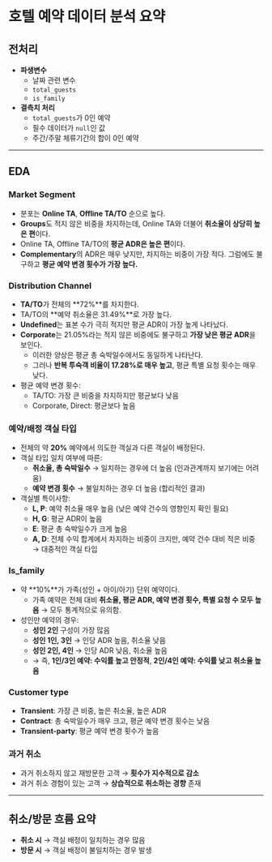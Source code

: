 # 호텔 예약 데이터 분석 요약

## 전처리
- **파생변수**
  - 날짜 관련 변수
  - `total_guests`
  - `is_family`
- **결측치 처리**
  - `total_guests`가 0인 예약
  - 필수 데이터가 `null`인 값
  - 주간/주말 체류기간의 합이 0인 예약

---

## EDA

### Market Segment
- 분포는 **Online TA**, **Offline TA/TO** 순으로 높다.  
- **Groups**도 적지 않은 비중을 차지하는데, Online TA와 더불어 **취소율이 상당히 높은 편**이다.  
- Online TA, Offline TA/TO의 **평균 ADR은 높은 편**이다.  
- **Complementary**의 ADR은 매우 낮지만, 차지하는 비중이 가장 적다. 그럼에도 불구하고 **평균 예약 변경 횟수가 가장 높다.**

### Distribution Channel
- **TA/TO**가 전체의 **72%**를 차지한다.  
- TA/TO의 **예약 취소율은 31.49%**로 가장 높다.  
- **Undefined**는 표본 수가 극히 적지만 평균 ADR이 가장 높게 나타났다.  
- **Corporate**는 21.05%라는 적지 않은 비중에도 불구하고 **가장 낮은 평균 ADR**을 보인다.  
  - 이러한 양상은 평균 총 숙박일수에서도 동일하게 나타난다.  
  - 그러나 **반복 투숙객 비율이 17.28%로 매우 높고**, 평균 특별 요청 횟수는 매우 낮다.  
- 평균 예약 변경 횟수:
  - TA/TO: 가장 큰 비중을 차지하지만 평균보다 낮음  
  - Corporate, Direct: 평균보다 높음  

### 예약/배정 객실 타입
- 전체의 약 **20%** 예약에서 의도한 객실과 다른 객실이 배정된다.  
- 객실 타입 일치 여부에 따른:
  - **취소율, 총 숙박일수** → 일치하는 경우에 더 높음 (인과관계까지 보기에는 어려움)  
  - **예약 변경 횟수** → 불일치하는 경우 더 높음 (합리적인 결과)  
- 객실별 특이사항:
  - **L, P**: 예약 취소율 매우 높음 (낮은 예약 건수의 영향인지 확인 필요)  
  - **H, G**: 평균 ADR이 높음  
  - **E**: 평균 총 숙박일수가 크게 높음  
  - **A, D**: 전체 수익 합계에서 차지하는 비중이 크지만, 예약 건수 대비 적은 비중 → 대중적인 객실 타입  

### Is_family
- 약 **10%**가 가족(성인 + 아이/아기) 단위 예약이다.  
  - 가족 예약은 전체 대비 **취소율, 평균 ADR, 예약 변경 횟수, 특별 요청 수 모두 높음** → 모두 통계적으로 유의함.  
- 성인만 예약의 경우:
  - **성인 2인** 구성이 가장 많음  
  - **성인 1인, 3인** → 인당 ADR 높음, 취소율 낮음  
  - **성인 2인, 4인** → 인당 ADR 낮음, 취소율 높음  
  - → 즉, **1인/3인 예약: 수익률 높고 안정적**, **2인/4인 예약: 수익률 낮고 취소율 높음**

### Customer type
- **Transient**: 가장 큰 비중, 높은 취소율, 높은 ADR  
- **Contract**: 총 숙박일수가 매우 크고, 평균 예약 변경 횟수는 낮음  
- **Transient-party**: 평균 예약 변경 횟수가 높음  

### 과거 취소
- 과거 취소하지 않고 재방문한 고객 → **횟수가 지수적으로 감소**  
- 과거 취소 경험이 있는 고객 → **상습적으로 취소하는 경향** 존재  

---

## 취소/방문 흐름 요약
- **취소 시** → 객실 배정이 일치하는 경우 많음  
- **방문 시** → 객실 배정이 불일치하는 경우 발생  
